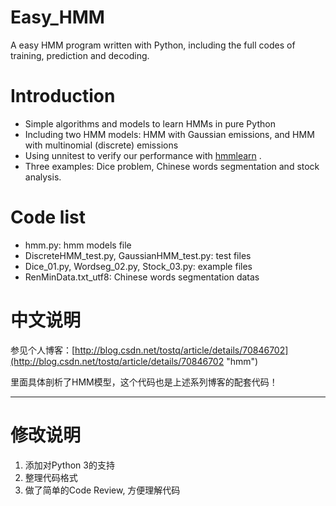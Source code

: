 # Easy_HMM
A easy HMM program written with Python, including the full codes of training, prediction and decoding.

# Introduction
- Simple algorithms and models to learn HMMs in pure Python
- Including two HMM models: HMM with Gaussian emissions, and HMM with multinomial (discrete) emissions
- Using unnitest to verify our performance with [hmmlearn](http://hmmlearn.readthedocs.io/en/latest/ "hmmlearn") . 
- Three examples: Dice problem, Chinese words segmentation and stock analysis.

# Code list
- hmm.py: hmm models file
- DiscreteHMM_test.py, GaussianHMM_test.py: test files
- Dice_01.py, Wordseg_02.py, Stock_03.py: example files
- RenMinData.txt_utf8: Chinese words segmentation datas

# 中文说明
参见个人博客：[http://blog.csdn.net/tostq/article/details/70846702](http://blog.csdn.net/tostq/article/details/70846702 "hmm")

里面具体剖析了HMM模型，这个代码也是上述系列博客的配套代码！

----
# 修改说明
1. 添加对Python 3的支持
1. 整理代码格式
1. 做了简单的Code Review, 方便理解代码
